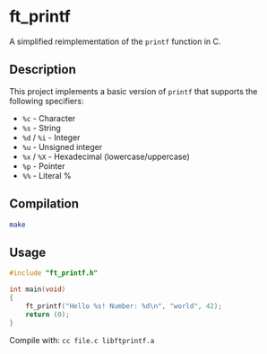 # ft_printf

A simplified reimplementation of the `printf` function in C.

## Description

This project implements a basic version of `printf` that supports the following specifiers:

- `%c` - Character
- `%s` - String
- `%d` / `%i` - Integer
- `%u` - Unsigned integer
- `%x` / `%X` - Hexadecimal (lowercase/uppercase)
- `%p` - Pointer
- `%%` - Literal %

## Compilation

```bash
make
```

## Usage

```c
#include "ft_printf.h"

int main(void)
{
    ft_printf("Hello %s! Number: %d\n", "world", 42);
    return (0);
}
```

Compile with: `cc file.c libftprintf.a`
